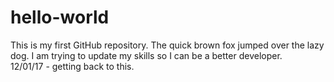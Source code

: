 # hello-world
This is my first GitHub repository.
The quick brown fox jumped over the lazy dog.  I am trying to update my skills so I can be a better developer.  
12/01/17 - getting back to this.
